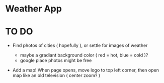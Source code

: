 # Weather App

# TO DO

- Find photos of cities ( hopefully ), or settle for images of weather 
  - maybe a gradiant background color ( red = hot, blue = cold )?
  - google place photos might be free

- Add a map! When page opens, move logo to top left corner, then open map like an old television ( center zoom? )


